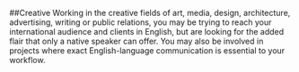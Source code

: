##Creative
Working in the creative fields of art, media, design, architecture, advertising, writing or public relations, you may be trying to reach your international audience and clients in English, but are looking for the added flair that only a native speaker can offer. You may also be involved in projects where exact English-language communication is essential to your workflow.